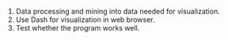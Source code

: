 1. Data processing and mining into data needed for visualization.
2. Use Dash for visualization in web browser.
3. Test whether the program works well.
